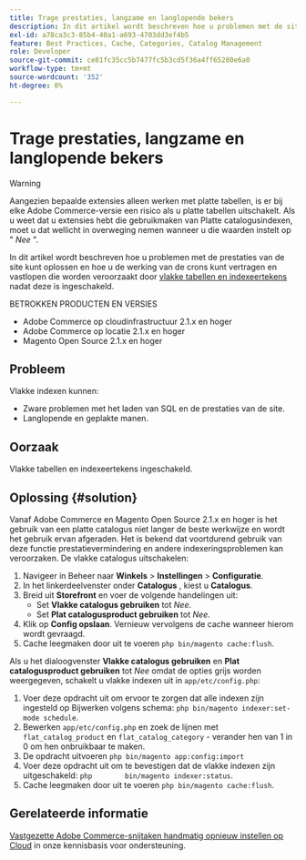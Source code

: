 ```yaml
---
title: Trage prestaties, langzame en langlopende bekers
description: In dit artikel wordt beschreven hoe u problemen met de siteprestaties kunt oplossen en hoe u de werking en het vastlopen van crons kunt vertragen die worden veroorzaakt door platte tabellen en indexeerders die zijn ingeschakeld.
exl-id: a78ca3c3-85b4-40a1-a693-4703dd3ef4b5
feature: Best Practices, Cache, Categories, Catalog Management
role: Developer
source-git-commit: ce81fc35cc5b7477fc5b3cd5f36a4ff65280e6a0
workflow-type: tm+mt
source-wordcount: '352'
ht-degree: 0%

---
```


# Trage prestaties, langzame en langlopende bekers

>[!WARNING]
>
>Aangezien bepaalde extensies alleen werken met platte tabellen, is er bij elke Adobe Commerce-versie een risico als u platte tabellen uitschakelt. Als u weet dat u extensies hebt die gebruikmaken van Platte catalogusindexen, moet u dat wellicht in overweging nemen wanneer u die waarden instelt op &quot; *Nee* &quot;.

In dit artikel wordt beschreven hoe u problemen met de prestaties van de site kunt oplossen en hoe u de werking van de crons kunt vertragen en vastlopen die worden veroorzaakt door [vlakke tabellen en indexeertekens](https://docs.magento.com/m2/ce/user_guide/catalog/catalog-flat.html) nadat deze is ingeschakeld.

BETROKKEN PRODUCTEN EN VERSIES

* Adobe Commerce op cloudinfrastructuur 2.1.x en hoger
* Adobe Commerce op locatie 2.1.x en hoger
* Magento Open Source 2.1.x en hoger

## Probleem

Vlakke indexen kunnen:

* Zware problemen met het laden van SQL en de prestaties van de site.
* Langlopende en geplakte manen.

## Oorzaak

Vlakke tabellen en indexeertekens ingeschakeld.

## Oplossing {#solution}

Vanaf Adobe Commerce en Magento Open Source 2.1.x en hoger is het gebruik van een platte catalogus niet langer de beste werkwijze en wordt het gebruik ervan afgeraden. Het is bekend dat voortdurend gebruik van deze functie prestatievermindering en andere indexeringsproblemen kan veroorzaken. De vlakke catalogus uitschakelen:

1. Navigeer in Beheer naar **Winkels** > **Instellingen** > **Configuratie**.
1. In het linkerdeelvenster onder **Catalogus** , kiest u **Catalogus**.
1. Breid uit **Storefront** en voer de volgende handelingen uit:
   * Set **Vlakke catalogus gebruiken** tot *Nee*.
   * Set **Plat catalogusproduct gebruiken** tot *Nee*.
1. Klik op **Config opslaan**. Vernieuw vervolgens de cache wanneer hierom wordt gevraagd.
1. Cache leegmaken door uit te voeren `php bin/magento cache:flush`.

Als u het dialoogvenster **Vlakke catalogus gebruiken** en **Plat catalogusproduct gebruiken** tot *Nee* omdat de opties grijs worden weergegeven, schakelt u vlakke indexen uit in `app/etc/config.php`:

1. Voer deze opdracht uit om ervoor te zorgen dat alle indexen zijn ingesteld op Bijwerken volgens schema: `php bin/magento indexer:set-mode schedule`.
1. Bewerken `app/etc/config.php` en zoek de lijnen met `flat_catalog_product` en `flat_catalog_category` - verander hen van 1 in 0 om hen onbruikbaar te maken.
1. De opdracht uitvoeren `php bin/magento app:config:import`
1. Voer deze opdracht uit om te bevestigen dat de vlakke indexen zijn uitgeschakeld: `php        bin/magento indexer:status`.
1. Cache leegmaken door uit te voeren `php bin/magento cache:flush`.

## Gerelateerde informatie

[Vastgezette Adobe Commerce-snijtaken handmatig opnieuw instellen op Cloud](/help/how-to/general/reset-stuck-magento-cron-jobs-manually-on-cloud.md) in onze kennisbasis voor ondersteuning.

